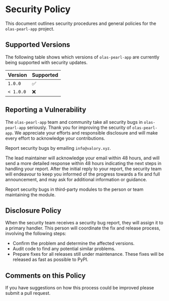# Security Policy

This document outlines security procedures and general policies for the `olas-pearl-app` project.

## Supported Versions

The following table shows which versions of `olas-pearl-app` are currently being supported with security updates.

| Version   | Supported          |
| --------- | ------------------ |
| `1.0.0`   | :white_check_mark: |
| `< 1.0.0` | :x:                |

## Reporting a Vulnerability

The `olas-pearl-app` team and community take all security bugs in `olas-pearl-app` seriously. Thank you for improving the security of `olas-pearl-app`. We appreciate your efforts and responsible disclosure and will make every effort to acknowledge your contributions.

Report security bugs by emailing `info@valory.xyz`.

The lead maintainer will acknowledge your email within 48 hours, and will send a more detailed response within 48 hours indicating the next steps in handling your report. After the initial reply to your report, the security team will endeavour to keep you informed of the progress towards a fix and full announcement, and may ask for additional information or guidance.

Report security bugs in third-party modules to the person or team maintaining the module.

## Disclosure Policy

When the security team receives a security bug report, they will assign it to a primary handler. This person will coordinate the fix and release process, involving the following steps:

- Confirm the problem and determine the affected versions.
- Audit code to find any potential similar problems.
- Prepare fixes for all releases still under maintenance. These fixes will be released as fast as possible to PyPI.

## Comments on this Policy

If you have suggestions on how this process could be improved please submit a pull request.
